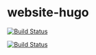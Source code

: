 # website-hugo

[![Build Status](https://travis-ci.com/atovk/website-hugo.svg?branch=master)](https://travis-ci.com/atovk/website-hugo)

[![Build Status](https://github.com/atovk/website-hugo/blob/master/.github/workflows/github-actions.yml/badge.svg?branch=master)](https://github.com/atovk/website-hugo/actions)
